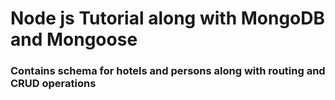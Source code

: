 <h1>Node js Tutorial along with MongoDB and Mongoose</h1>
<h3>Contains schema for hotels and persons along with routing and CRUD operations</h3>
